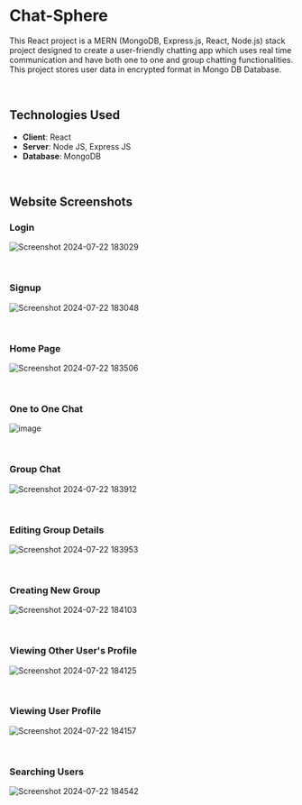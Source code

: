 # Chat-Sphere

This React project is a MERN (MongoDB, Express.js, React, Node.js) stack project designed to create a user-friendly chatting app which uses real time communication and have both one to one and group chatting functionalities. This project stores user data in encrypted format in Mongo DB Database. 

<br>

## Technologies Used

- **Client**: React
- **Server**: Node JS, Express JS
- **Database**: MongoDB

<br>

## Website Screenshots

### Login

![Screenshot 2024-07-22 183029](https://github.com/user-attachments/assets/2428bc33-5d97-4684-9529-7b01285afb81)

<br>

### Signup

![Screenshot 2024-07-22 183048](https://github.com/user-attachments/assets/8212f18a-74c7-4c52-875b-f9c07ed202b2)

<br>

### Home Page

![Screenshot 2024-07-22 183506](https://github.com/user-attachments/assets/d1d3aeb9-b237-46b8-9a10-8c87a136e889)

<br>

### One to One Chat

![image](https://github.com/user-attachments/assets/70c9001d-aaa4-4c60-8c2a-15710a98d023)

<br>

### Group Chat

![Screenshot 2024-07-22 183912](https://github.com/user-attachments/assets/08705b09-cacd-4402-9613-37ec1d889460)

<br>

### Editing Group Details

![Screenshot 2024-07-22 183953](https://github.com/user-attachments/assets/1f7fb004-2eec-488b-ac4a-7ff7d04454fb)

<br>

### Creating New Group

![Screenshot 2024-07-22 184103](https://github.com/user-attachments/assets/d25b4838-2389-4b3d-9f4b-defe5dacdc44)

<br>

### Viewing Other User's Profile

![Screenshot 2024-07-22 184125](https://github.com/user-attachments/assets/fce273a1-35d8-4024-a4c8-f6598eb68cf0)

<br>

### Viewing User Profile

![Screenshot 2024-07-22 184157](https://github.com/user-attachments/assets/4785a7c4-b682-422e-ab5c-1402212c55ae)

<br>

### Searching Users

![Screenshot 2024-07-22 184542](https://github.com/user-attachments/assets/1c30bcca-74d8-404e-b569-6398de64e08e)

